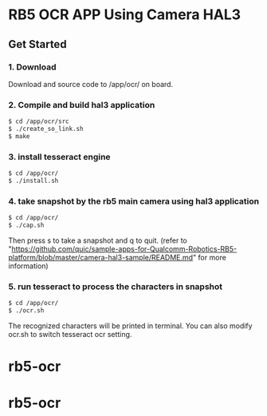 # RB5 OCR APP Using Camera HAL3

## Get Started

### 1. Download

Download and source code to /app/ocr/ on board.

### 2. Compile and build hal3 application

```bash
$ cd /app/ocr/src
$ ./create_so_link.sh
$ make
```
### 3. install tesseract engine
```bash
$ cd /app/ocr/
$ ./install.sh
```

### 4. take snapshot by the rb5 main camera using hal3 application
```bash
$ cd /app/ocr/
$ ./cap.sh
```
Then press s to take a snapshot and q to quit.
(refer to "https://github.com/quic/sample-apps-for-Qualcomm-Robotics-RB5-platform/blob/master/camera-hal3-sample/README.md" for more information)

### 5. run tesseract to process the characters in snapshot
```bash
$ cd /app/ocr/
$ ./ocr.sh
```
The recognized characters will be printed in terminal. You can also modify ocr.sh to switch tesseract ocr setting.
# rb5-ocr
# rb5-ocr
